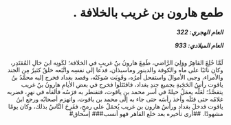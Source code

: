 <h1 dir="rtl">طمع هارون بن غريب بالخلافة .</h1>

<h5 dir="rtl">العام الهجري:  322

العام الميلادي: 933

</h5>

<p dir="rtl">لَمَّا خُلِعَ القاهِرُ ووَلِيَ الرَّاضي، طَمِعَ هارونُ بنُ غريبٍ في الخلافة؛ لكَونِه ابنَ خالِ المُقتَدِر، وكان نائبًا على ماه والكوفة والدينور وماسبذان، فدعا إلى نفسِه واتَّبَعه خلقٌ كثيرٌ مِن الجند والأمراء، وجبى الأموالَ واستفحل أمرُه، وقَوِيَت شوكتُه، وقصد بغداد فخرج إليه محمَّدُ بنُ ياقوت رأسُ الحَجَبةِ بجميع جندِ بغداد، فاقتَتَلوا فخرج في بعض الأيامِ هارونُ بنُ غريب يتقصَّدُ؛ لعَلَّه يعمَلُ حيلةً في أسر محمد بنِ ياقوت، فتقنطر به فرَسُه فألقاه في نهرٍ، فضربه غلامُه حتى قتَلَه وأخذ رأسَه حتى جاء به إلى محمد بن ياقوت، وانهزم أصحابُه ورجع ابنُ ياقوت فدخلَ بغداد ورأسُ هارون بن غريب يُحمَلُ على رمحٍ، ففَرِحَ النَّاسُ بذلك، وكان يومًا مشهودًا. ##أرى تأخيره بعد خلع القاهر فهو أنسب### إسحاق#</p></br>
